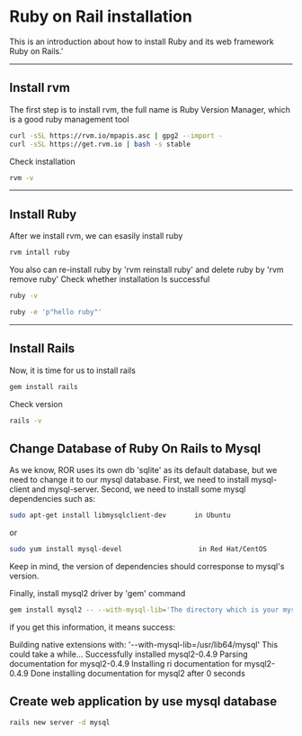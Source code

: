 # Ruby on Rail installation
This is an introduction about how to install Ruby and its web framework Ruby on Rails.'

----------------------------

## Install rvm
The first step is to install rvm, the full name is Ruby Version Manager, which is a good ruby management tool
```sh
curl -sSL https://rvm.io/mpapis.asc | gpg2 --import -
curl -sSL https://get.rvm.io | bash -s stable
```
Check installation
```sh
rvm -v
```
-----------------------------

## Install Ruby
After we install rvm, we can esasily install ruby
```sh
rvm intall ruby
```
You also can re-install ruby by 'rvm reinstall ruby' and delete ruby by 'rvm remove ruby'
Check whether installation ls successful
```sh
ruby -v
```
```sh
ruby -e 'p"hello ruby"'
```
-----------------------------

## Install Rails
Now, it is time for us to install rails

```sh
gem install rails
```
Check version
```sh
rails -v
```

## Change Database of Ruby On Rails to Mysql
As we know, ROR uses its own db 'sqlite' as its default database, but we need to change it to our mysql database.
First, we need to install mysql-client and mysql-server.
Second, we need to install some mysql dependencies such as:
```sh
sudo apt-get install libmysqlclient-dev       in Ubuntu
```
or
```sh
sudo yum install mysql-devel                   in Red Hat/CentOS
```
Keep in mind, the version of dependencies should corresponse to mysql's version.

Finally, install mysql2 driver by 'gem' command
```sh
gem install mysql2 -- --with-mysql-lib='The directory which is your mysql lib'
```
if you get this information, it means success:

Building native extensions with: '--with-mysql-lib=/usr/lib64/mysql'
This could take a while...
Successfully installed mysql2-0.4.9
Parsing documentation for mysql2-0.4.9
Installing ri documentation for mysql2-0.4.9
Done installing documentation for mysql2 after 0 seconds

## Create web application by use mysql database
```sh
rails new server -d mysql
```

